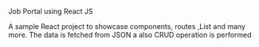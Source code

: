 Job Portal using React JS

A sample React project to showcase components, routes ,List and many more. The data is fetched from JSON a also CRUD operation is performed 
